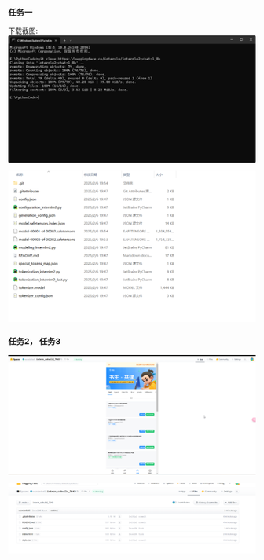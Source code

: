 ### 任务一
下载截图:
![img_1.png](img_1.png)

![img_2.png](img_2.png)

### 任务2， 任务3
![img_3.png](img_3.png)

![img_4.png](img_4.png)